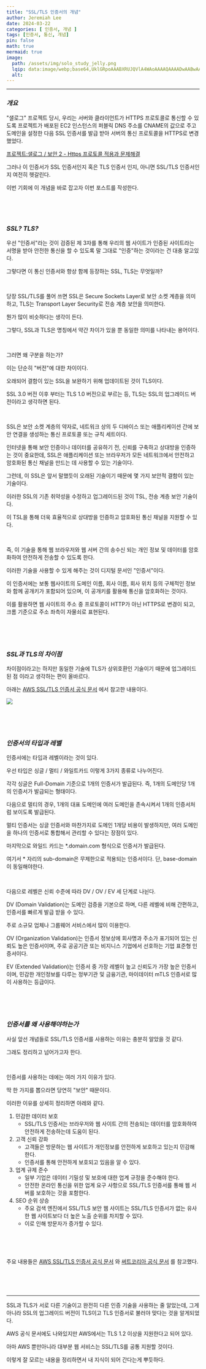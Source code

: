 ```yaml
---
title: "SSL/TLS 인증서의 개념"
author: Jeremiah Lee
date: 2024-03-22
categories: [ 인증서, 개념 ]
tags: [인증서, 통신, 개념]
pin: false
math: true
mermaid: true
image: 
  path: /assets/img/solo_study_jelly.png
  lqip: data:image/webp;base64,UklGRpoAAABXRUJQVlA4WAoAAAAQAAAADwAABwAAQUxQSDIAAAARL0AmbZurmr57yyIiqE8oiG0bejIYEQTgqiDA9vqnsUSI6H+oAERp2HZ65qP/VIAWAFZQOCBCAAAA8AEAnQEqEAAIAAVAfCWkAALp8sF8rgRgAP7o9FDvMCkMde9PK7euH5M1m6VWoDXf2FkP3BqV0ZYbO6NA/VFIAAAA
  alt: 
---
```

***

### ***개요***

"샐로그" 프로젝트 당시, 우리는 서버와 클라이언트가 HTTPS 프로토콜로 통신할 수 있도록 프로젝트가 배포된 EC2 인스턴스의 퍼블릭 DNS 주소를
CNAME의 값으로 주고 도메인을 설정한 다음 SSL 인증서를 발급 받아 서버의 통신 프로토콜을 HTTPS로 변경했었다.

[프로젝트:샐로그 / 보안 2 - Https 프로토콜 적용과 문제해결](https://021skyfall.github.io/posts/salog_project_security2_https_protocol-1/)

그러나 이 인증서가 SSL 인증서인지 혹은 TLS 인증서 인지, 아니면 SSL/TLS 인증서인지 여전히 헷갈린다.

이번 기회에 이 개념을 바로 잡고자 이번 포스트를 작성한다.

<br>
<br>
<br>

### ***SSL? TLS?***

우선 "인증서"라는 것이 검증된 제 3자를 통해 우리의 웹 사이트가 인증된 사이트라는
서명을 받아 안전한 통신을 할 수 있도록 말 그대로 "인증"하는 것이라는 건 대충 알고있다.

그렇다면 이 통신 인증서와 항상 함께 등장하는 SSL, TLS는 무엇일까?

<br>

당장 SSL/TLS를 풀어 쓰면 SSL은 Secure Sockets Layer로 보안 소켓 계층을 의미하고, TLS는 Transport Layer Security로 전송 계층 보안을 의미한다.

뭔가 많이 비슷하다는 생각이 든다.

그렇다, SSL과 TLS은 명칭에서 약간 차이가 있을 뿐 동일한 의미를 나타내는 용어이다.

<br>

그러면 왜 구분을 하는가?

이는 단순히 "버전"에 대한 차이이다.

오래되어 결함이 있는 SSL을 보완하기 위해 업데이트된 것이 TLS이다.

SSL 3.0 버전 이후 부터는 TLS 1.0 버전으로 부르는 등, TLS는 SSL의 업그레이드 버전이라고 생각하면 된다.

<br>

SSL은 보안 소켓 계층의 약자로, 네트워크 상의 두 디바이스 또는 애플리케이션 간에 보안 연결을 생성하는 통신 프로토콜 또는 규칙 세트이다.

인터넷을 통해 보안 인증이나 데이터를 공유하기 전, 신뢰를 구축하고 상대방을 인증하는 것이 중요한데,
SSL은 애플리케이션 또는 브라우저가 모든 네트워크에서 안전하고 암호화된 통신 채널을 만드는 데 사용할 수 있는 기술이다.

그런데, 이 SSL은 앞서 말했듯이 오래된 기술이기 때문에 몇 가지 보안적 결함이 있는 기술이다.

이러한 SSL의 기존 취약성을 수정하고 업그레이드된 것이 TSL, 전송 계층 보안 기술이다.

이 TSL을 통해 더욱 효율적으로 상대방을 인증하고 암호화된 통신 채널을 지원할 수 있다.

<br>

즉, 이 기술을 통해 웹 브라우저와 웹 서버 간의 송수신 되는 개인 정보 및 데이터를 암호화하여 안전하게 전송할 수 있도록 한다.

이러한 기술을 사용할 수 있게 해주는 것이 디지털 문서인 "인증서"이다.

이 인증서에는 보통 웹사이트의 도메인 이름, 회사 이름, 회사 위치 등의 구체적인 정보와 함께 공개키가 포함되어 있으며,
이 공개키를 활용해 통신을 암호화하는 것이다.

이를 활용하면 웹 사이트의 주소 중 프로토콜이 HTTP가 아닌 HTTPS로 변경이 되고, 크롬 기준으로 주소 좌측이 자물쇠로 표현된다.

<br>
<br>
<br>

### ***SSL과 TLS의 차이점***

차이점이라고는 하지만 동일한 기술에 TLS가 상위호환인 기술이기 때문에 업그레이드 된 점 이라고 생각하는 편이 올바르다.

아래는 [AWS SSL/TLS 인증서 공식 문서](https://aws.amazon.com/ko/compare/the-difference-between-ssl-and-tls/)
에서 참고한 내용이다.

![](/assets/img/solo_study/certification/화면%20캡처%202024-03-26%20143712.png)

<br>
<br>
<br>

### ***인증서의 타입과 레벨***

인증서에는 타입과 레벨이라는 것이 있다.

우선 타입은 싱글 / 멀티 / 와일트카드 이렇게 3가지 종류로 나누어진다.

각각 싱글은 Full-Domain 기준으로 1개의 인증서가 발급된다. 즉, 1개의 도메인당 1개의 인증서가 발급되는 형태이다.

다음으로 멀티의 경우, 1개의 대표 도메인에 여러 도메인을 존속시켜서 1개의 인증서처럼 보이도록 발급된다.

멀티 인증서는 싱글 인증서와 마찬가지로 도메인 1개당 비용이 발생하지만, 여러 도메인을 하나의 인증서로 통합해서 관리할 수 있다는 장점이 있다.

마지막으로 와일드 카드는 *.domain.com 형식으로 인증서가 발급된다.

여기서 * 자리의 sub-domain은 무제한으로 적용되는 인증서이다. 단, base-domain이 동일해야한다.

<br>

다음으로 레벨은 신뢰 수준에 따라 DV / OV / EV 세 단계로 나뉜다.

DV (Domain Validation)는 도메인 검증을 기본으로 하며, 다른 레벨에 비해 간편하고, 인증서를 빠르게 발급 받을 수 있다.

주로 소규모 업체나 그룹웨어 서비스에서 많이 이용한다.

OV (Organization Validation)는 인증서 정보상에 회사명과 주소가 표기되어 있는 신뢰도 높은 인증서이며,
주로 공공기관 또는 비지니스 기업에서 선호하는 기업 표준형 인증서이다.

EV (Extended Validation)는 인증서 중 가장 레벨이 높고 신뢰도가 가장 높은 인증서이며,
민감한 개인정보를 다루는 정부기관 및 금융기관, 마이데이터 mTLS 인증서로 많이 사용하는 등급이다.

<br>
<br>
<br>

### ***인증서를 왜 사용해야하는가***

사실 앞선 개념들로 SSL/TLS 인증서를 사용하는 이유는 충분히 알았을 것 같다.

그래도 정리하고 넘어가고자 한다.

<br>

인증서를 사용하는 데에는 여러 가지 이유가 있다.

딱 한 가지를 뽑으라면 당연히 "보안" 때문이다.

이러한 이유를 상세히 정리하면 아레와 같다.

1. 민감한 데이터 보호
   - SSL/TLS 인증서는 브라우저와 웹 사이트 간의 전송되는 데이터를 암호화하여 안전하게 전송하는데 도움이 된다.
2. 고객 신뢰 강화
   - 고객들은 방문하는 웹 사이트가 개인정보를 안전하게 보호하고 있는지 민감해 한다.
   - 인증서를 통해 안전하게 보호되고 있음을 알 수 있다.
3. 업계 규제 준수
   - 일부 기업은 데이터 기밀성 및 보호에 대한 업계 규정을 준수해야 한다.
   - 안전한 온라인 통신을 위한 업계 요구 사항으로 SSL/TLS 인증서를 통해 웹 서버를 보호하는 것을 포함한다.
4. SEO 순위 상승
   - 주요 검색 엔진에서 SSL/TLS 보안 웹 사이트는 SSL/TLS 인증서가 없는 유사한 웹 사이트보다 더 높은 노출 순위를 차지할 수 있다.
   - 이로 인해 방문자가 증가할 수 있다.

<br>
<br>
<br>

주요 내용들은
[AWS SSL/TLS 인증서 공식 문서](https://aws.amazon.com/ko/compare/the-difference-between-ssl-and-tls/)
와 [써트코리아 공식 문서](https://www.certkorea.co.kr/ssl/sp.php?p=11)
를 참고했다.

<br>
<br>
<br>

***

SSL과 TLS가 서로 다른 기술이고 완전히 다른 인증 기술을 사용하는 줄 알았는데, 
그게 아니라 SSL의 업그레이드 버전이 TLS이고 TLS 인증서로 불러야 맞다는 것을 알게되었다.

AWS 공식 문서에도 나와있지만 AWS에서는 TLS 1.2 이상을 지원한다고 되어 있다.

아마 AWS 뿐만아니라 대부분 웹 서비스는 SSL/TLS를 공통 지원할 것이다.

이렇게 잘 모르는 내용을 정리하면서 내 지식이 되어 간다는게 뿌듯하다.
